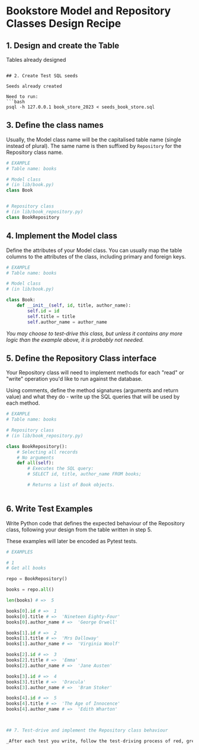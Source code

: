 # Bookstore Model and Repository Classes Design Recipe

## 1. Design and create the Table

Tables already designed
```

## 2. Create Test SQL seeds

Seeds already created

Need to run:
```bash
psql -h 127.0.0.1 book_store_2023 < seeds_book_store.sql
```

## 3. Define the class names

Usually, the Model class name will be the capitalised table name (single instead of plural). The same name is then suffixed by `Repository` for the Repository class name.

```python
# EXAMPLE
# Table name: books

# Model class
# (in lib/book.py)
class Book


# Repository class
# (in lib/book_repository.py)
class BookRepository

```

## 4. Implement the Model class

Define the attributes of your Model class. You can usually map the table columns to the attributes of the class, including primary and foreign keys.

```python
# EXAMPLE
# Table name: books

# Model class
# (in lib/book.py)

class Book:
    def __init__(self, id, title, author_name):
        self.id = id
        self.title = title
        self.author_name = author_name

```

*You may choose to test-drive this class, but unless it contains any more logic than the example above, it is probably not needed.*

## 5. Define the Repository Class interface

Your Repository class will need to implement methods for each "read" or "write" operation you'd like to run against the database.

Using comments, define the method signatures (arguments and return value) and what they do - write up the SQL queries that will be used by each method.

```python
# EXAMPLE
# Table name: books

# Repository class
# (in lib/book_repository.py)

class BookRepository():
    # Selecting all records
    # No arguments
    def all(self):
        # Executes the SQL query:
        # SELECT id, title, author_name FROM books;

        # Returns a list of Book objects.
 
```

## 6. Write Test Examples

Write Python code that defines the expected behaviour of the Repository class, following your design from the table written in step 5.

These examples will later be encoded as Pytest tests.

```python
# EXAMPLES

# 1
# Get all books

repo = BookRepository()

books = repo.all()

len(books) # =>  5

books[0].id # =>  1
books[0].title # =>  'Nineteen Eighty-Four'
books[0].author_name # =>  'George Orwell'

books[1].id # =>  2
books[1].title # =>  'Mrs Dalloway'
books[1].author_name # =>  'Virginia Woolf'

books[2].id # =>  3
books[2].title # =>  'Emma'
books[2].author_name # =>  'Jane Austen'

books[3].id # =>  4
books[3].title # =>  'Dracula'
books[3].author_name # =>  'Bram Stoker'

books[4].id # =>  5
books[4].title # =>  'The Age of Innocence'
books[4].author_name # =>  'Edith Wharton'



## 7. Test-drive and implement the Repository class behaviour

_After each test you write, follow the test-driving process of red, green, refactor to implement the behaviour._
